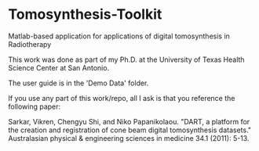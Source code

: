 # Tomosynthesis-Toolkit
Matlab-based application for applications of digital tomosynthesis in Radiotherapy

This work was done as part of my Ph.D. at the University of Texas Health Science Center at San Antonio. 

The user guide is in the 'Demo Data' folder. 

If you use any part of this work/repo, all I ask is that you reference the following paper: 

Sarkar, Vikren, Chengyu Shi, and Niko Papanikolaou. "DART, a platform for the creation and registration of cone beam digital tomosynthesis datasets." Australasian physical & engineering sciences in medicine 34.1 (2011): 5-13.

